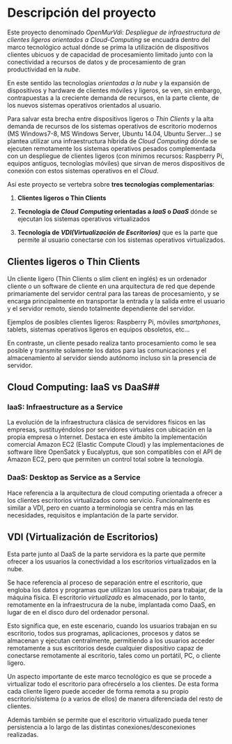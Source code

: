 # Descripción del proyecto #

Este proyecto denominado _OpenMurVdi: Despliegue de infraestructura de clientes ligeros orientados a Cloud-Computing_ se encuadra dentro del marco tecnológico actual dónde se prima la utilización de dispositivos clientes ubicuos y de capacidad de procesamiento limitado junto con la conectividad a recursos de datos y de procesamiento de gran productividad en la _nube_.

En este sentido las tecnologías _orientadas a la nube_ y la expansión de dispositivos y hardware de clientes móviles y ligeros, se ven, sin embargo, contrapuestas a la creciente demanda de recursos, en la parte cliente, de los nuevos sistemas operativos orientados al usuario. 

Para salvar esta brecha entre dispositivos ligeros o _Thin Clients_ y la alta demanda de recursos de los sistemas operativos de escritorio modernos (MS Windows7-8, MS Windows Server, Ubuntu 14.04, Ubuntu Server...) se plantea utilizar una infraestructura híbrida de _Cloud Computing_ dónde se ejecuten  remotamente los sistemas operativos pesados complementada con un despliegue de clientes ligeros (con mínimos recursos: Raspberry Pi, equipos antiguos, tecnologías móviles)  que sirvan de meros dispositivos de conexión con estos sistemas operativos en el _Cloud_.

Así este proyecto se vertebra sobre **tres tecnologías complementarias**:

1. **Clientes ligeros o Thin Clients**

2. **Tecnología de _Cloud Computing_ orientadas a _IaaS_ o _DaaS_** dónde se ejecutan los sistemas operativos virtualizados

3. **Tecnología de _VDI(Virtualización de Escritorios)_** que es la parte que permite al usuario conectarse con los sistemas operativos virtualizados.

## Clientes ligeros o Thin Clients ##
Un cliente ligero (Thin Clients o slim client en inglés) es un ordenador cliente o un software de cliente en una arquitectura de red que depende primariamente del servidor central para las tareas de procesamiento, y se encarga principalmente en
transportar la entrada y la salida entre el usuario y el servidor remoto, siendo totalmente dependiente del servidor.

Ejemplos de posibles clientes ligeros: Raspberry Pi, móviles _smartphones_, tablets, sistemas operativos ligeros en equipos obsoletos, etc...

En contraste, un cliente pesado realiza tanto procesamiento como le sea posible y transmite solamente los datos para las comunicaciones y el almacenamiento al servidor siendo autónomo incluso sin la presencia de servidor.


## Cloud Computing: IaaS vs DaaS##

### IaaS: Infraestructure as a Service ###
La evolución de la infraestructura clásica de servidores físicos en las empresas, sustituyéndolos por servidores virtuales con ubicación en la propia empresa o Internet. Destaca en este ámbito la implementación comercial Amazon EC2 (Elastic Compute Cloud) y las implementaciones de software libre OpenSatck y Eucalyptus, que son compatibles con el API de Amazon EC2, pero que permiten un control total sobre la tecnología.

### DaaS: Desktop as Service as a Service ###
Hace referencia a la arquitectura de cloud computing orientada a ofrecer a los clientes escritorios virtualizados como servicio. Funcionalmente es similar a VDI, pero en cuanto a terminología se centra más en las necesidades, requisitos e implantación de la parte servidor.

## VDI (Virtualización de Escritorios) ##
Esta parte junto al DaaS de la parte servidora es la parte que permite ofrecer a los usuarios la conectividad a los escritorios virtualizados en la nube.

Se hace referencia al proceso de separación entre el escritorio, que engloba los datos y programas que utilizan los usuarios para trabajar, de la máquina física. El escritorio _virtualizado_ es almacenado, por lo tanto, remotamente en la infraestrucura de la nube, implantada como DaaS, en lugar de en el disco duro del ordenador personal. 

Esto significa que, en este escenario, cuando los usuarios trabajan en su escritorio, todos sus programas, aplicaciones, procesos y datos se almacenan y ejecutan centralmente, permitiendo a los usuarios acceder remotamente a sus escritorios
desde cualquier dispositivo capaz de conectarse remotamente al escritorio, tales como un portátil, PC, o cliente ligero.

Un aspecto importante de este marco tecnológico es que se procede a virtualizar todo el escritorio para ofrecérselo a los clientes. De esta forma cada cliente ligero puede acceder de forma remota a su propio escritorio/sistema (o a varios de ellos) de manera diferenciada del resto de clientes.

Además también se permite que el escritorio virtualizado pueda tener persistencia a lo largo de las distintas conexiones/desconexiones realizadas.








